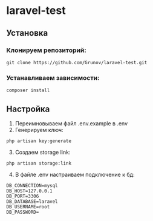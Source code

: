 # laravel-test

## Установка
### Клонируем репозиторий:   
```
git clone https://github.com/Grunov/laravel-test.git
```

### Устанавливаем зависимости:
```
composer install
```

## Настройка

1. Переимновываем файл .env.example в .env
2. Генерируем ключ:
```
php artisan key:generate
```
3. Создаем storage link:
```
php artisan storage:link
```
4. В файле .env настраиваем подключение к бд:
```
DB_CONNECTION=mysql
DB_HOST=127.0.0.1
DB_PORT=3306
DB_DATABASE=laravel
DB_USERNAME=root
DB_PASSWORD=
```
